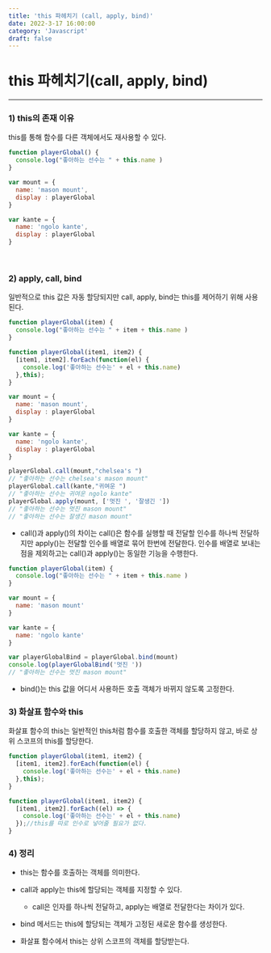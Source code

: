 ```yaml
---
title: 'this 파헤치기 (call, apply, bind)'
date: 2022-3-17 16:00:00
category: 'Javascript'
draft: false
---
```


# this 파헤치기(call, apply, bind)

---

### 1) this의 존재 이유

this를 통해 함수를 다른 객체에서도 재사용할 수 있다.

```Javascript
function playerGlobal() {
  console.log("좋아하는 선수는 " + this.name )
}

var mount = {
  name: 'mason mount',
  display : playerGlobal
}

var kante = {
  name: 'ngolo kante',
  display : playerGlobal
}
```

‏‏‎ ‎

### 2) apply, call, bind

일반적으로 this 값은 자동 할당되지만 call, apply, bind는 this를 제어하기 위해 사용된다.

```Javascript
function playerGlobal(item) {
  console.log("좋아하는 선수는 " + item + this.name )
}

function playerGlobal(item1, item2) {
  [item1, item2].forEach(function(el) {
    console.log('좋아하는 선수는' + el + this.name)
  },this);
}

var mount = {
  name: 'mason mount',
  display : playerGlobal
}

var kante = {
  name: 'ngolo kante',
  display : playerGlobal
}

playerGlobal.call(mount,"chelsea's ")
// "좋아하는 선수는 chelsea's mason mount"
playerGlobal.call(kante,"귀여운 ")
// "좋아하는 선수는 귀여운 ngolo kante"
playerGlobal.apply(mount, ['멋진 ', '잘생긴 '])
// "좋아하는 선수는 멋진 mason mount"
// "좋아하는 선수는 잘생긴 mason mount"

```

- call()과 apply()의 차이는 call()은 함수를 실행할 때 전달할 인수를 하나씩 전달하지만 apply()는 전달할 인수를 배열로 묶어 한번에 전달한다. 인수를 배열로 보내는 점을 제외하고는 call()과 apply()는 동일한 기능을 수행한다.

```Javascript
function playerGlobal(item) {
  console.log("좋아하는 선수는 " + item + this.name )
}

var mount = {
  name: 'mason mount'
}

var kante = {
  name: 'ngolo kante'
}

var playerGlobalBind = playerGlobal.bind(mount)
console.log(playerGlobalBind('멋진 '))
// "좋아하는 선수는 멋진 mason mount"
```

- bind()는 this 값을 어디서 사용하든 호출 객체가 바뀌지 않도록 고정한다.

### 3) 화살표 함수와 this

화살표 함수의 this는 일반적인 this처럼 함수를 호출한 객체를 할당하지 않고, 바로 상위 스코프의 this를 할당한다.

```Javascript
function playerGlobal(item1, item2) {
  [item1, item2].forEach(function(el) {
    console.log('좋아하는 선수는' + el + this.name)
  },this);
}

function playerGlobal(item1, item2) {
  [item1, item2].forEach((el) => {
    console.log('좋아하는 선수는' + el + this.name)
  });//this를 따로 인수로 넣어줄 필요가 없다.
}
```

### 4) 정리

- this는 함수를 호출하는 객체를 의미한다.

- call과 apply는 this에 할당되는 객체를 지정할 수 있다.

  - call은 인자를 하나씩 전달하고, apply는 배열로 전달한다는 차이가 있다.

- bind 메서드는 this에 할당되는 객체가 고정된 새로운 함수를 생성한다.

- 화살표 함수에서 this는 상위 스코프의 객체를 할당받는다.
